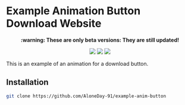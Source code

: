 # Example Animation Button Download Website

<p align="center"><b> :warning: These are only beta versions: They are still updated!</b></p>

<p align="center">
  <img src="https://img.shields.io/badge/Made%20with-HTML & CSS & JS-1f425f.svg"/>
  <a href="https://github.com/AloneDay-91/example-anim-button/releases"><img src="https://img.shields.io/github/downloads/AloneDay-91/example-anim-button/total.svg"/></a>
  <img src="https://badges.frapsoft.com/os/v1/open-source.svg?v=103"/>
</p>

<p>This is an example of an animation for a download button.</p>

## Installation
```bash
git clone https://github.com/AloneDay-91/example-anim-button
```
